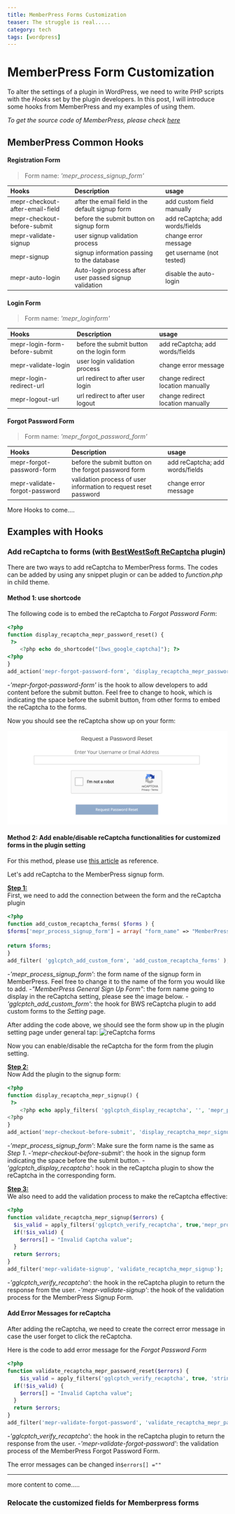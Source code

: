 ```yaml
---
title: MemberPress Forms Customization
teaser: The struggle is real.....
category: tech
tags: [wordpress]
---
```

# MemberPress Form Customization

To alter the settings of a plugin in WordPress, we need to write PHP scripts with the *Hooks* set by the plugin developers. In this post, I will introduce some hooks from MemberPress and my examples of using them.

*To get the source code of MemberPress, please check [here](https://github.com/wp-premium/memberpress-basic)*

## MemberPress Common Hooks

#### Registration Form
>Form name: *'mepr_process_signup_form'*

| Hooks      | Description | usage |
| :----    |    :----   | :---- |
| mepr-checkout-after-email-field | after the email field in the default signup form | add custom field manually |
| mepr-checkout-before-submit | before the submit button on signup form | add reCaptcha; add words/fields|
| mepr-validate-signup     | user signup validation process| change error message |
| mepr-signup| signup information passing to the database | get username (not tested) |
| mepr-auto-login | Auto-login process after user passed signup validation | disable the auto-login |

#### Login Form
>Form name: *'mepr_loginform'*

| **Hooks**      | **Description** | **usage** |
| :----     |    :----   | :---- |
| mepr-login-form-before-submit | before the submit button on the login form | add reCaptcha; add words/fields|
| mepr-validate-login | user login validation process | change error message |
| mepr-login-redirect-url | url redirect to after user login | change redirect location manually |
| mepr-logout-url | url redirect to after user logout | change redirect location manually |

#### Forgot Password Form
>Form name: *'mepr_forgot_password_form'*

| **Hooks**      | **Description** | **usage** |
| :----    |    :----  | :---- |
| mepr-forgot-password-form|before the submit button on the forgot password form | add reCaptcha; add words/fields|
| mepr-validate-forgot-password | validation process of user information to request reset password | change error message |


More Hooks to come....

## Examples with Hooks

### Add reCaptcha to forms (with [BestWestSoft ReCaptcha](https://nl.wordpress.org/plugins/google-captcha/) plugin)

There are two ways to add reCaptcha to MemberPress forms. The codes can be added by using any snippet plugin or can be added to *function.php* in child theme. 

#### Method 1: use shortcode

The following code is to embed the reCaptcha to *Forgot Password Form*:
```php
<?php
function display_recaptcha_mepr_password_reset() {
 ?>
	<?php echo do_shortcode("[bws_google_captcha]"); ?>
<?php
}
add_action('mepr-forgot-password-form', 'display_recaptcha_mepr_password_reset');
```

-*'mepr-forgot-password-form'* is the hook to allow developers to add content before the submit button. Feel free to change to hook, which is indicating the space before the submit button, from other forms to embed the reCaptcha to the forms.

Now you should see the reCaptcha show up on your form:

![password reset form](_assets/images/password-reset.png)

#### Method 2: Add enable/disable reCaptcha functionalities for customized forms in the plugin setting

For this method, please use [this article](https://support.bestwebsoft.com/hc/en-us/articles/202352499-How-to-add-reCaptcha-plugin-to-a-custom-form-on-my-WordPress-website-) as reference. 

Let's add reCaptcha to the MemberPress signup form.

<ins>**Step 1:** </ins><br>
First, we need to add the connection between the form and the reCaptcha plugin

```php
<?php
function add_custom_recaptcha_forms( $forms ) {
$forms['mepr_process_signup_form'] = array( "form_name" => "MemberPress General Sign Up Form" );

return $forms;
}
add_filter( 'gglcptch_add_custom_form', 'add_custom_recaptcha_forms' );
```

-*'mepr_process_signup_form'*: the form name of the signup form in MemberPress. Feel free to change it to the name of the form you would like to add.
-*"MemberPress General Sign Up Form"*: the form name going to display in the reCaptcha setting, please see the image below.
-*'gglcptch_add_custom_form'*: the hook for BWS reCaptcha plugin to add custom forms to the *Setting* page.

After adding the code above, we should see the form show up in the plugin setting page under general tap:
![reCaptcha forms](/assets/images/reCaptcha-forms.png)

Now you can enable/disable the reCaptcha for the form from the plugin setting.

<ins>**Step 2:** </ins><br>
Now Add the plugin to the signup form:

```php
<?php
function display_recaptcha_mepr_signup() {
 ?>
	<?php echo apply_filters( 'gglcptch_display_recaptcha', '', 'mepr_process_signup_form' ); ?>	
<?php
}
add_action('mepr-checkout-before-submit', 'display_recaptcha_mepr_signup');
```

-*'mepr_process_signup_form'*: Make sure the form name is the same as *Step 1*.
-*'mepr-checkout-before-submit'*: the hook in the signup form indicating the space before the submit button.
-*'gglcptch_display_recaptcha'*: hook in the reCaptcha plugin to show the reCaptcha in the corresponding form.

<ins>**Step 3:** </ins><br>
We also need to add the validation process to make the reCaptcha effective:

```php
<?php
function validate_recaptcha_mepr_signup($errors) {
  $is_valid = apply_filters('gglcptch_verify_recaptcha', true,'mepr_process_signup_form');
  if(!$is_valid) {
    $errors[] = "Invalid Captcha value";
  }
  return $errors;
}
add_filter('mepr-validate-signup', 'validate_recaptcha_mepr_signup');
```

-*'gglcptch_verify_recaptcha'*: the hook in the reCaptcha plugin to return the response from the user.
-*'mepr-validate-signup'*: the hook of the validation process for the MemberPress Signup Form.

#### Add Error Messages for reCaptcha

After adding the reCaptcha, we need to create the correct error message in case the user forget to click the reCaptcha.

Here is the code to add error message for the *Forgot Password Form*
```php
<?php
function validate_recaptcha_mepr_password_reset($errors) {
	$is_valid = apply_filters('gglcptch_verify_recaptcha', true, 'string', 'mepr-forgot-password-form');
  if(!$is_valid) {
    $errors[] = "Invalid Captcha value";
  }
  return $errors;
}
add_filter('mepr-validate-forgot-password', 'validate_recaptcha_mepr_password_reset');

```
-*'gglcptch_verify_recaptcha'*: the hook in the reCaptcha plugin to return the response from the user.
-*'mepr-validate-forgot-password'*: the validation process of the MemberPress Forgot Password Form.

The error messages can be changed in<code>$errors[] =""</code>


-------------------------------------------------------------

more content to come.....

### Relocate the customized fields for Memberpress forms
